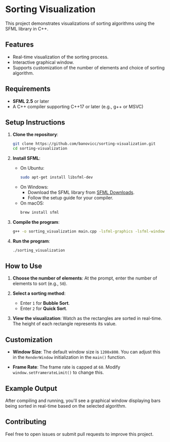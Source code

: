 # Sorting Visualization
This project demonstrates visualizations of sorting algorithms using the SFML library in C++.

## Features
- Real-time visualization of the sorting process.
- Interactive graphical window.
- Supports customization of the number of elements and choice of sorting algorithm.

## Requirements
- **SFML 2.5** or later
- A C++ compiler supporting C++17 or later (e.g., g++ or MSVC)

## Setup Instructions
1. **Clone the repository**:

   ```bash
   git clone https://github.com/banovicc/sorting-visualization.git
   cd sorting-visualization
   ```

2. **Install SFML**:

   - On Ubuntu:
     ```bash
     sudo apt-get install libsfml-dev
     ```
   - On Windows:
     - Download the SFML library from [SFML Downloads](https://www.sfml-dev.org/download.php).
     - Follow the setup guide for your compiler.
   - On macOS:
     ```bash
     brew install sfml
     ```

3. **Compile the program**:

   ```bash
   g++ -o sorting_visualization main.cpp -lsfml-graphics -lsfml-window -lsfml-system
   ```

4. **Run the program**:
   ```bash
   ./sorting_visualization
   ```

## How to Use
1. **Choose the number of elements**:
   At the prompt, enter the number of elements to sort (e.g., `50`).

2. **Select a sorting method**:

   - Enter `1` for **Bubble Sort**.
   - Enter `2` for **Quick Sort**.

3. **View the visualization**:
   Watch as the rectangles are sorted in real-time. The height of each rectangle represents its value.

## Customization
- **Window Size**:
  The default window size is `1200x800`. You can adjust this in the `RenderWindow` initialization in the `main()` function.

- **Frame Rate**:
  The frame rate is capped at `60`. Modify `window.setFramerateLimit()` to change this.

## Example Output
After compiling and running, you'll see a graphical window displaying bars being sorted in real-time based on the selected algorithm.

## Contributing
Feel free to open issues or submit pull requests to improve this project.